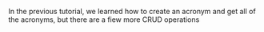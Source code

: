 
In the previous tutorial, we learned how to create an acronym and get all of the acronyms, but there
are a fiew more CRUD operations


































































